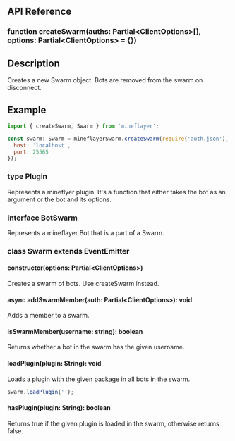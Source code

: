 ## API Reference

### function createSwarm(auths: Partial\<ClientOptions\>[], options: Partial\<ClientOptions\> = {})

## Description

Creates a new Swarm object. Bots are removed from the swarm on disconnect.

## Example

```js
import { createSwarm, Swarm } from 'mineflayer';

const swarm: Swarm = mineflayerSwarm.createSwarm(require('auth.json'), {
  host: 'localhost',
  port: 25565
});
```

### type Plugin

Represents a mineflyer plugin. It's a function that either takes the bot as an argument or the bot and its options.

### interface BotSwarm

Represents a mineflayer Bot that is a part of a Swarm.

### class Swarm extends EventEmitter

#### constructor(options: Partial\<ClientOptions\>)

Creates a swarm of bots. Use createSwarm instead.

#### async addSwarmMember(auth: Partial\<ClientOptions\>): void

Adds a member to a swarm.

#### isSwarmMember(username: string): boolean

Returns whether a bot in the swarm has the given username.

#### loadPlugin(plugin: String): void

Loads a plugin with the given package in all bots in the swarm.

```js
swarm.loadPlugin('');
```

#### hasPlugin(plugin: String): boolean

Returns true if the given plugin is loaded in the swarm, otherwise returns false.
